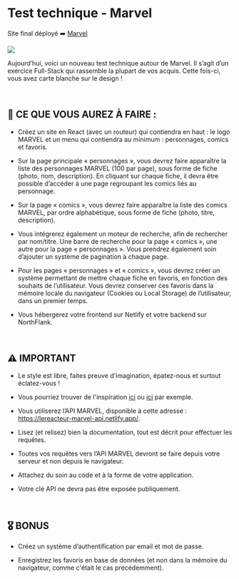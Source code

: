 # Test technique - Marvel

Site final déployé ➡️ [Marvel](https://antancelin-marvel.netlify.app/)

<img src="./assets/imgs/final-site.png">

<br>

Aujourd’hui, voici un nouveau test technique autour de Marvel. Il s’agit d’un exercice Full-Stack qui rassemble la plupart de vos acquis. Cette fois-ci, vous avez carte blanche sur le design !

<br>

## 🚧 CE QUE VOUS AUREZ À FAIRE :

- Créez un site en React (avec un routeur) qui contiendra en haut : le logo MARVEL et un menu qui contiendra au minimum : personnages, comics et favoris.

- Sur la page principale « personnages », vous devrez faire apparaître la liste des personnages MARVEL (100 par page), sous forme de fiche (photo, nom, description). En cliquant sur chaque fiche, il devra être possible d’accéder à une page regroupant les comics liés au personnage.

- Sur la page « comics », vous devrez faire apparaître la liste des comics MARVEL, par ordre alphabétique, sous forme de fiche (photo, titre, description).

- Vous intégrerez également un moteur de recherche, afin de rechercher par nom/titre. Une barre de recherche pour la page « comics », une autre pour la page « personnages ». Vous prendrez également soin d’ajouter un système de pagination à chaque page.

- Pour les pages « personnages » et « comics », vous devrez créer un système permettant de mettre chaque fiche en favoris, en fonction des souhaits de l’utilisateur. Vous devrez conserver ces favoris dans la mémoire locale du navigateur (Cookies ou Local Storage) de l’utilisateur, dans un premier temps.

- Vous hébergerez votre frontend sur Netlify et votre backend sur NorthFlank.

<br>

## ⚠️ IMPORTANT

- Le style est libre, faites preuve d'imagination, épatez-nous et surtout éclatez-vous !

- Vous pourriez trouver de l'inspiration [ici](https://dribbble.com/tags/marvel_ui) ou [ici](https://www.behance.net/search/projects?tracking_source=typeahead_search_direct&search=marvel+website) par exemple.

- Vous utiliserez l’API MARVEL, disponible à cette adresse : https://lereacteur-marvel-api.netlify.app/.

- Lisez (et relisez) bien la documentation, tout est décrit pour effectuer les requêtes.

- Toutes vos requêtes vers l’API MARVEL devront se faire depuis votre serveur et non depuis le navigateur.

- Attachez du soin au code et à la forme de votre application.

- Votre clé API ne devra pas être exposée publiquement.

<br>

## 🎖 BONUS

- Créez un système d’authentification par email et mot de passe.

- Enregistrez les favoris en base de données (et non dans la mémoire du navigateur, comme c'était le cas précédemment).
